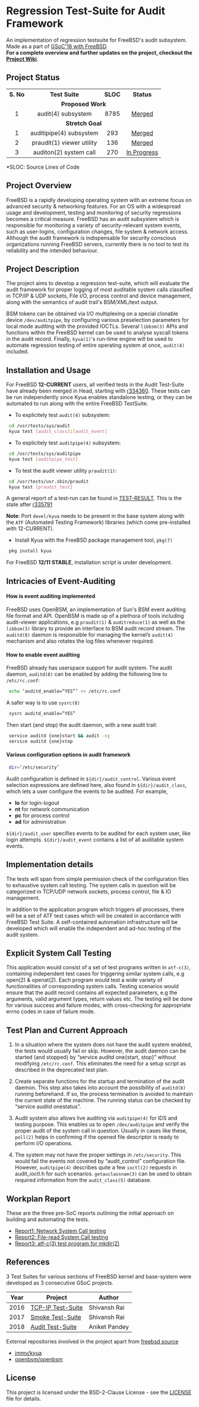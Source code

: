 # Regression Test-Suite for Audit Framework
An implementation of regression testsuite for FreeBSD's audit subsystem. Made as a part of [GSoC'18 with FreeBSD](https://summerofcode.withgoogle.com/projects/#4507139591110656). <br/>
**For a complete overview and further updates on the project, checkout the [Project Wiki](https://wiki.freebsd.org/SummerOfCode2018Projects/RegressionTestSuiteForAuditFramework)**.

## Project Status

<p align="center"></p>
<table align="center">
	<tr>
		<th>S. No</th>
		<th>Test Suite</th>
		<th>SLOC</th>
		<th>Status</th>
	</tr>
	<tr>
		<td colspan="4" align="center"><strong>Proposed Work</strong></td>
	</tr>
	<tr align="center">
		<td>1</td>
		<td>audit(4) subsystem</td>
		<td>8785</td>
		<td><a href="https://github.com/freebsd/freebsd/tree/master/tests/sys/audit">Merged</a></td>
	</tr>
	<tr>
		<td colspan="4" align="center"><strong>Stretch Goal</strong></td>
	</tr>
	<tr align="center">
		<td>1</td>
		<td>auditipipe(4) subsystem</td>
		<td>293</td>
		<td><a href="https://github.com/freebsd/freebsd/tree/master/tests/sys/auditpipe">Merged</a></td>
	</tr>
	<tr align="center">
		<td>2</td>
		<td>praudit(1) viewer utility</td>
		<td>136</td>
		<td><a href="https://github.com/freebsd/freebsd/tree/master/usr.sbin/praudit/tests">Merged</a></td>
	</tr>
	<tr align="center">
		<td>3</td>
		<td>auditon(2) system call</td>
		<td>270</td>
		<td><a href="https://github.com/aniketp/AuditTestSuite/tree/master/security">In Progress</a></td>
	</tr>
</table>
<p></p>
*SLOC: Source Lines of Code

## Project Overview
FreeBSD is a rapidly developing operating system with an extreme focus on advanced security & networking features. For an OS with a widespread usage and development, testing and monitoring of security regressions becomes a critical measure. FreeBSD has an audit subsystem which is responsible for monitoring a variety of security-relevant system events, such as user-logins, configuration changes, file system & network access. Although the audit framework is indispensable for security conscious organizations running FreeBSD servers, currently there is no tool to test its reliability and the intended behaviour.

## Project Description
The project aims to develop a regression test-suite, which will evaluate the audit framework for proper logging of most auditable system calls classified in TCP/IP & UDP sockets, File I/O, process control and device management, along with the semantics of audit trail's BSM/XML/text output.

BSM tokens can be obtained via I/O multiplexing on a special clonable device `/dev/auditpipe`, by configuring various preselection parameters for local mode auditing with the provided IOCTLs. Several `libbsm(3)` APIs and functions within the FreeBSD kernel can be used to analyse syscall tokens in the audit record. Finally, `kyua(1)`'s run-time engine will be used to automate regression testing of entire operating system at once, `audit(4)` included.

## Installation and Usage
For FreeBSD **12-CURRENT** users, all verified tests in the Audit Test-Suite have already been merged in Head, starting with [r334360](https://github.com/freebsd/freebsd/commit/c6edf8b386ffcad33c5814a6ad5129aa8b13179e).
These tests can be run independently since Kyua enables standalone testing, or they can be automated to run along with the entire FreeBSD TestSuite.

* To explicitely test `audit(4)` subsystem:
``` bash
 cd /usr/tests/sys/audit
 kyua test [audit_class]:[audit_event]
```

* To explicitely test `auditpipe(4)` subsystem:
``` bash
 cd /usr/tests/sys/auditpipe
 kyua test [auditpipe_test]
```

* To test the audit viewer utility `praudit(1)`:
``` bash
 cd /usr/tests/usr.sbin/praudit
 kyua test [praudit_test]
```
A general report of a test-run can be found in [TEST-RESULT](./TEST-RESULT). This is the state after [r335791](https://github.com/freebsd/freebsd/commit/0a8d0ed4e54a09aae844be71327941cf3cd401a5)

**Note**: Port `devel/kyua` needs to be present in the base system along with the `ATF` (Automated Testing Framework) libraries (which come pre-installed with 12-CURRENT). <br/>
* Install Kyua with the FreeBSD package management tool, `pkg(7)`
```bash
 pkg install kyua
```

For FreeBSD **12/11 STABLE**, installation script is under development.

## Intricacies of Event-Auditing

#### How is event auditing implemented
FreeBSD uses OpenBSM, an implementation of Sun's BSM event auditing file format and API. OpenBSM is made up of a plethora of tools including audit-viewer applications, e.g `praudit(1)` & `auditreduce(1)` as well as the `libbsm(3)` library to provide an interface to BSM audit record stream.  The `auditd(8)` daemon is responsible for managing the kernel’s `audit(4)` mechanism and also rotates the log files whenever required.

#### How to enable event auditing
FreeBSD already has userspace support for audit system. The audit daemon, `auditd(8)` can be enabled by adding the following line to `/etc/rc.conf`:
``` bash
 echo ‘auditd_enable=“YES”’ >> /etc/rc.conf
```
A safer way is to use `sysrc(8)`
``` bash
 sysrc auditd_enable=“YES”
```
Then start (and stop) the audit daemon, with a new audit trail:
``` bash
 service auditd {one}start && audit -n;
 service auditd {one}stop
```

#### Various configuration options in audit framework
``` bash
 dir=‘/etc/security’
```
Audit configuration is defined in `${dir}/audit_control`. Various event selection expressions are defined here, also found in `${dir}/audit_class`, which lets a user configure the events to be audited. For example,
* **lo** for login-logout
* **nt** for network communication
* **pc** for process control
* **ad** for administration

`${dir}/audit_user` specifies events to be audited for each system user, like login attempts. `${dir}/audit_event` contains a list of all auditable system events.

## Implementation details
The tests will span from simple permission check of the configuration files to exhaustive system call testing. The system calls in question will be categorized in TCP/UDP network sockets, process control, file & IO management.

In addition to the application program which triggers all processes, there will be a set of ATF test cases which will be created in accordance with FreeBSD Test Suite. A self-contained automation infrastructure will be developed which will enable the independent and ad-hoc testing of the audit system.

## Explicit System Call Testing
This application would consist of a set of test programs written in `atf-c(3)`, containing independent test cases for triggering similar system calls, e.g open(2) & openat(2). Each program would test a wide variety of functionalities of corresponding system calls. Testing scenarios would ensure that the audit record contains all expected parameters, e.g the arguments, valid argument types, return values etc. The testing will be done for various success and failure modes, with cross-checking for appropriate errno codes in case of failure mode.

## Test Plan and Current Approach
1. In a situation where the system does not have the audit system enabled, the tests would usually fail or skip. However, the audit daemon can be started (and stopped) by  “service auditd one{start, stop}” without modifying `/etc/rc.conf`. This eliminates the need for a setup script as described in the deprecated test plan.

2. Create separate functions for the startup and termination of the audit daemon. This step also takes into account the possibility of `auditd(8)` running beforehand. If so, the process termination is avoided to maintain the current state of the machine. The running status can be checked by “service auditd onestatus”.

3. Audit system also allows live auditing via `auditpipe(4)` for IDS and testing purpose. This enables us to open `/dev/auditpipe` and verify the proper audit of the system call in question. Usually in cases like these, `poll(2)` helps in confirming if the opened file descriptor is ready to perform I/O operations.

4. The system may not have the proper settings in `/etc/security`. This would fail the events not covered by “audit_control” configuration file. However, `auditpipe(4)` describes quite a few `ioctl(2)` requests in audit_ioctl.h for such scenarios. `getauclassnam(3)` can be used to obtain required information from the `audit_class(5)` database.

## Workplan Report
These are the three pre-SoC reports outlining the initial approach on building and automating the tests.
* [Report1: Network System Call testing](https://gist.github.com/aniketp/4311599ab72efe73d8a3d3e1c93f3759)
* [Report2: File-read System Call testing](https://gist.github.com/aniketp/ada457f284c362da5b4ecae8929a807e)
* [Report3: atf-c(3) test program for mkdir(2)](https://gist.github.com/aniketp/498b0e39b52485d50b67736779622dd6)

## References
3 Test Suites for various sections of FreeBSD kernel and base-system were developed as 3 consecutive GSoC projects.

| Year | Project | Author |
|------|---------|--------|
|2016  | [TCP-IP Test-Suite](https://github.com/shivansh/TCP-IP-Regression-TestSuite) | Shivansh Rai |
|2017  | [Smoke Test-Suite](https://github.com/shivansh/smoketestsuite) | Shivansh Rai |
|2018  | [Audit Test-Suite](https://github.com/aniketp/AuditTestSuite) | Aniket Pandey |

External repositories involved in the project apart from [freebsd source](https://github.com/freebsd/freebsd.git)
* [jmmv/kyua](https://github.com/jmmv/kyua.git)
* [openbsm/openbsm](https://github.com/openbsm/openbsm.git)

## License
This project is licensed under the BSD-2-Clause License - see the [LICENSE](./LICENSE) file for details.

